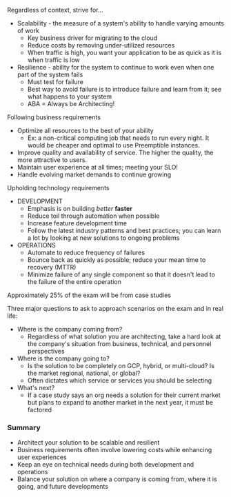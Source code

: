 
Regardless of context, strive for...
- Scalability - the measure of a system's ability to handle varying amounts of work
	- Key business driver for migrating to the cloud
	- Reduce costs by removing under-utilized resources
	- When traffic is high, you want your application to be as quick as it is when traffic is low
- Resilience - ability for the system to continue to work even when one part of the system fails
	- Must test for failure
	- Best way to avoid failure is to introduce failure and learn from it; see what happens to your system
	- ABA = Always be Architecting!

Following business requirements
- Optimize all resources to the best of your ability
	- Ex: a non-critical computing job that needs to run every night. It would be cheaper and optimal to use Preemptible instances.
- Improve quality and availability of service. The higher the quality, the more attractive to users. 
- Maintain user experience at all times; meeting your SLO!
- Handle evolving market demands to continue growing

Upholding technology requirements
- DEVELOPMENT
	- Emphasis is on building *better* **faster**
	- Reduce toil through automation when possible
	- Increase feature development time
	- Follow the latest industry patterns and best practices; you can learn a lot by looking at new solutions to ongoing problems
- OPERATIONS
	- Automate to reduce frequency of failures
	- Bounce back as quickly as possible; reduce your mean time to recovery (MTTR)
	- Minimize failure of any single component so that it doesn't lead to the failure of the entire operation

Approximately 25% of the exam will be from case studies

Three major questions to ask to approach scenarios on the exam and in real life:
- Where is the company coming from?
	- Regardless of what solution you are architecting, take a hard look at the company's situation from business, technical, and personnel perspectives
- Where is the company going to?
	- Is the solution to be completely on GCP, hybrid, or multi-cloud? Is the market regional, national, or global?
	- Often dictates which service or services you should be selecting
- What's next?
	- If a case study says an org needs a solution for their current market but plans to expand to another market in the next year, it must be factored


### Summary
- Architect your solution to be scalable and resilient
- Business requirements often involve lowering costs while enhancing user experiences
- Keep an eye on technical needs during both development and operations
- Balance your solution on where a company is coming from, where it is going, and future developments